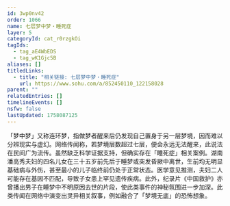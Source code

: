 ```yaml
---
id: 3wp0nv42
order: 1066
name: 七层梦中梦・睡死症
layer: 5
categoryId: cat_r0rzgkOi
tagIds:
  - tag_aE4WbEDS
  - tag_wK1Gjc5B
aliases: []
titledLinks:
  - title: "相关链接: 七层梦中梦・睡死症"
    url: https://www.sohu.com/a/852450110_122158028
parent: ""
relatedEntries: []
timelineEvents: []
nsfw: false
lastUpdated: 1758087125
---
```


「梦中梦」又称连环梦，指做梦者醒来后仍发现自己置身于另一层梦境，因而难以分辨现实与虚幻。网络传闻称，若梦境层数超过七层，便会永远无法醒来，此说法在民间广为流传。虽然缺乏科学证据支持，但确实存在「睡死症」相关案例。湖南潘高秀夫妇的四名儿女在三十五岁前先后于睡梦或突发昏厥中离世，生前均无明显基础病与外伤，甚至最小的儿子临终前仍处于正常状态。医学意见推测，夫妇二人可能存在基因不匹配，导致子女患上罕见遗传疾病。此外，纪录片《中国救护》亦曾播出男子在睡梦中不明原因去世的片段，使此类事件的神秘氛围进一步加深。此类传闻在网络中演变出灵异相关叙事，例如融合了「梦境无底」的恐怖想象。